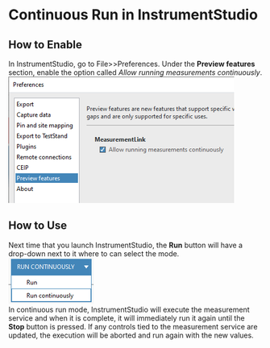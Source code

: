 # Continuous Run in InstrumentStudio

## How to Enable
In InstrumentStudio, go to File>>Preferences. Under the **Preview features** section, enable the option called *Allow running measurements continuously*.  
![Enable RunContinuous](../meas-images/enable-continuous-run.png)

## How to Use
Next time that you launch InstrumentStudio, the **Run** button will have a drop-down next to it where to can select the mode.  
![Continuous Run Button](../meas-images/continuous-run-button.png)  
In continuous run mode, InstrumentStudio will execute the measurement service and when it is complete, it will immediately run it again until the **Stop** button is pressed. If any controls tied to the measurement service are updated, the execution will be aborted and run again with the new values.

